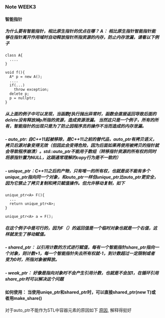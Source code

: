 ### Note WEEK3

#### 智能指针

##### 为什么要有智能指针，相比原生指针的优点在哪？   A： 相比原生指针智能指针能够在指针离开作用域时自动释放指针所指资源的内存，防止内存泄漏，请看以下例子 

```
class A{
  ....
}

void f(){
  A* p = new A();
  ....
  if(...)
    throw exception;
  delete p;
  p = nullptr;
}

```

##### 从上面的例子中可以发现，当函数f执行抛出异常时，函数会直接返回导致后面的delete没有释放掉p所指的资源，造成资源泄漏。 当然这只是一个例子，所有的所有，智能指针的出现只是为了防止因程序员的操作不当而造成的内存泄漏。


##### - auto_ptr: 自C++11起被移除，是C++11之前的替代品，auto_ptr有拷贝语义，拷贝后源对象变得无效（但因此会变得危险，因为后面如果再使用被拷贝的指针就会导致程序崩溃）。std::auto_ptr不能用于数组（转移指针资源的所有权的同时将原指针置为NULL，这跟通常理解的copy行为是不一致的）

##### - unique_ptr：C++11之后的产物，只有唯一的所有权，也就是说不能有多个unique_ptr指向同一个对象，和auto_ptr一样但unique_ptr比auto_ptr更安全，因为它禁止了拷贝复制和拷贝赋值操作。但允许移动复制，如下

```
unique_ptr<A> F(){
  ...
  return unique_ptr<A>;
}

unique_ptr<A> a = F();
```
##### 在这个例子中是可行的，因为F（）的返回值是一个临时对象也就是一个右值，这样就发生了移动赋值。


##### - shared_ptr： 以引用计数的方式进行赋值，每有一个智能指针share_ptr指向一个对象，则计数+1，每一个智能指针失去所有权就-1，到计数超过一定限制或者变为0时，所指对象被释放。

##### - weak_ptr： 好像是指向对象时不会产生引用计数，也就是不会加1，在循环引用share_ptr时可以解决这个问题


#### 如何使用： 当使用uniqe_ptr和shared_ptr时，可以直接shared_ptr<T>(new T)或者用make_share<T>()
  
  
对于auto_ptr不能作为STL中容器元素的原因如下 [原因](https://blog.csdn.net/messiran10/article/details/52269813), 解释得挺好
